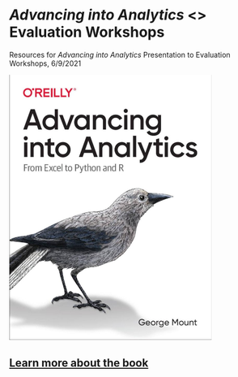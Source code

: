 # _Advancing into Analytics_ <> Evaluation Workshops

Resources for _Advancing into Analytics_ Presentation to Evaluation Workshops, 6/9/2021

<img src="book.jpg" width="400">


## [Learn more about the book](http://georgejmount.com/book/)
